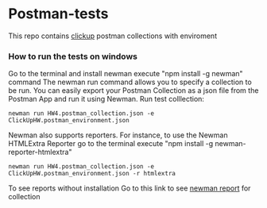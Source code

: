 # Postman-tests
This repo contains [clickup](https://app.clickup.com/?fromLanding=true) postman collections with enviroment

### How to run the tests on windows
Go to the terminal and install newman execute "npm install -g newman" command 
The newman run command allows you to specify a collection to be run. 
You can easily export your Postman Collection as a json file from the Postman App and run it using Newman.
Run test colllection:
```
newman run HW4.postman_collection.json -e ClickUpHW.postman_environment.json
```
Newman also supports reporters. 
For instance, to use the Newman HTMLExtra Reporter go to the terminal execute "npm install -g newman-reporter-htmlextra"
```
newman run HW4.postman_collection.json -e ClickUpHW.postman_environment.json -r htmlextra
```
To see reports without installation
Go to this link to see [newman report](https://leraroy.github.io/postman-clickup/) for collection
